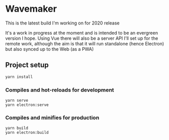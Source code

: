 # Wavemaker

This is the latest build I'm working on for 2020 release

It's a work in progress at the moment and is intended to be an evergreen version I hope. Using Vue there will also be a server API I'll set up for the remote work, although the aim is that it will run standalone (hence Electron) but also synced up to the Web (as a PWA)

## Project setup

```javascript
yarn install
```

### Compiles and hot-reloads for development

```
yarn serve
yarn electron:serve
```

### Compiles and minifies for production

```
yarn build
yarn electron:build
```

### 
